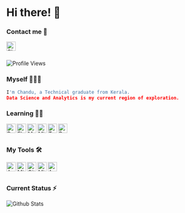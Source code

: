 # Hi there! 👋


### Contact me :speech_balloon:
<p>
  <a href="https://www.linkedin.com/in/chandu-s-a22315121">
    <img align="left" alt="Chandu S LinkedIN" width="24px" src="https://cdn.jsdelivr.net/npm/simple-icons@v3/icons/linkedin.svg" />
  </a>
  
</p>
</br>
</br>


![Profile Views](https://hits.seeyoufarm.com/api/count/incr/badge.svg?url=https%3A%2F%2Fgithub.com%2FFlareWings&count_bg=%2334A853&title_bg=%23555555&icon=&icon_color=%23E7E7E7&title=Profile+Views&edge_flat=true)


### Myself 🙋🏻‍♂️
```python
I'm Chandu, a Technical graduate from Kerala.
Data Science and Analytics is my current region of exploration.
```


### Learning 👨‍💻

<img align="left" alt="Python" width="24px" src="https://cdn.jsdelivr.net/npm/simple-icons@3.2.0/icons/python.svg" />
<img align="left" alt="Flask" width="24px" src="https://cdn.jsdelivr.net/npm/simple-icons@3.2.0/icons/flask.svg" />
<img align="left" alt="MySQL" width="24px" src="https://cdn.jsdelivr.net/npm/simple-icons@3.2.0/icons/mysql.svg" />
<img align="left" alt="Microsoft Excel" width="24px" src="https://cdn.jsdelivr.net/npm/simple-icons@3.2.0/icons/microsoftexcel.svg" />
<img align="left" alt="Tableau" width="24px" src="https://cdn.jsdelivr.net/npm/simple-icons@3.2.0/icons/tableau.svg" />
<img align="left" alt="PowerBI" width="24px" src="https://cdn.jsdelivr.net/npm/simple-icons@3.2.0/icons/powerbi.svg" /></br>
</br>


### My Tools 🛠

<img align="left" alt="Arch Linux" width="24px" src="https://cdn.jsdelivr.net/npm/simple-icons@3.2.0/icons/archlinux.svg" />
<img align="left" alt="Microsoft Windows" width="24px" src="https://cdn.jsdelivr.net/npm/simple-icons@3.2.0/icons/microsoft.svg" />
<img align="left" alt="GitHub" width="24px" src="https://cdn.jsdelivr.net/npm/simple-icons@3.2.0/icons/github.svg" />
<img align="left" alt="Microsoft Office" width="24px" src="https://cdn.jsdelivr.net/npm/simple-icons@3.2.0/icons/microsoftoffice.svg" />
<img align="left" alt="Ananconda" width="24px" src="https://cdn.jsdelivr.net/npm/simple-icons@3.2.0/icons/anaconda.svg" />
</br>
</br>


### Current Status ⚡️

![Github Stats](https://github-stats-alpha.vercel.app/api/?username=FlareWings&tc=333&ic=333)

